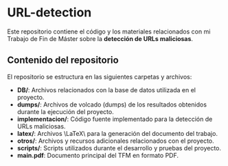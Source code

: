 # URL-detection

Este repositorio contiene el código y los materiales relacionados con mi Trabajo de Fin de Máster sobre la **detección de URLs maliciosas**.

## Contenido del repositorio

El repositorio se estructura en las siguientes carpetas y archivos:

- **DB/**: Archivos relacionados con la base de datos utilizada en el proyecto.
- **dumps/**: Archivos de volcado (dumps) de los resultados obtenidos durante la ejecución del proyecto.
- **implementacion/**: Código fuente implementado para la detección de URLs maliciosas.
- **latex/**: Archivos \LaTeX\ para la generación del documento del trabajo.
- **otros/**: Archivos y recursos adicionales relacionados con el proyecto.
- **scripts/**: Scripts utilizados durante el desarrollo y pruebas del proyecto.
- **main.pdf**: Documento principal del TFM en formato PDF.

